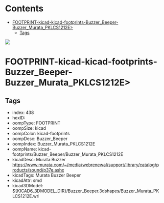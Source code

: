 



Contents
========

* [FOOTPRINT-kicad-kicad-footprints-Buzzer_Beeper-Buzzer_Murata_PKLCS1212E>](#footprint-kicad-kicad-footprints-buzzer_beeper-buzzer_murata_pklcs1212e)
	* [Tags](#tags)
  
![][im]
# FOOTPRINT-kicad-kicad-footprints-Buzzer_Beeper-Buzzer_Murata_PKLCS1212E>

## Tags

- index: 438
- hexID: 
- oompType: FOOTPRINT
- oompSize: kicad
- oompColor: kicad-footprints
- oompDesc: Buzzer_Beeper
- oompIndex: Buzzer_Murata_PKLCS1212E
- oompName: kicad-footprints/Buzzer_Beeper/Buzzer_Murata_PKLCS1212E
- kicadDesc: Murata Buzzer https://www.murata.com/~/media/webrenewal/support/library/catalog/products/sound/p37e.ashx
- kicadTags: Murata Buzzer Beeper
- kicadAttr: smd
- kicad3DModel: ${KICAD6_3DMODEL_DIR}/Buzzer_Beeper.3dshapes/Buzzer_Murata_PKLCS1212E.wrl



[im]: image.png
